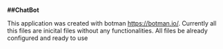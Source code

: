 **##ChatBot**

This application was created with botman https://botman.io/. 
Currently all this files are inicital files without any functionalities.
All files be already configured and ready to use
